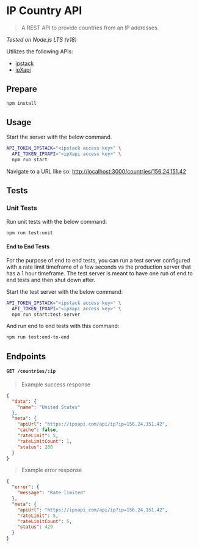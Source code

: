 # IP Country API

> A REST API to provide countries from an IP addresses.

*Tested on Node.js LTS (v18)*

Utilizes the following APIs:
- [ipstack](https://ipstack.com/)
- [ipXapi](https://ipxapi.com/)

## Prepare

```bash
npm install
```

## Usage

Start the server with the below command.

```bash
API_TOKEN_IPSTACK="<ipstack access key>" \
  API_TOKEN_IPXAPI="<ipXapi access key>" \
  npm run start
```

Navigate to a URL like so: [http://localhost:3000/countries/156.24.151.42](http://localhost:3000/countries/156.24.151.42)

## Tests

### Unit Tests

Run unit tests with the below command:

```bash
npm run test:unit
```

#### End to End Tests

For the purpose of end to end tests, you can run a test server configured with a rate limit timeframe of a few seconds vs the production server that has a 1 hour timeframe. The test server is meant to have one run of end to end tests and then shut down after.

Start the test server with the below command:

```bash
API_TOKEN_IPSTACK="<ipstack access key>" \
  API_TOKEN_IPXAPI="<ipXapi access key>" \
  npm run start:test-server
```

And run end to end tests with this command:

```bash
npm run test:end-to-end
```

## Endpoints

#### `GET /countries/:ip`

> Example success response

```json
{
  "data": {
    "name": "United States"
  },
  "meta": {
    "apiUrl": "https://ipxapi.com/api/ip?ip=156.24.151.42",
    "cache": false,
    "rateLimit": 5,
    "rateLimitCount": 1,
    "status": 200
  }
}
```

> Example error response

```json
{
  "error": {
    "message": "Rate limited"
  },
  "meta": {
    "apiUrl": "https://ipxapi.com/api/ip?ip=156.24.151.42",
    "rateLimit": 5,
    "rateLimitCount": 5,
    "status": 429
  }
}
```
